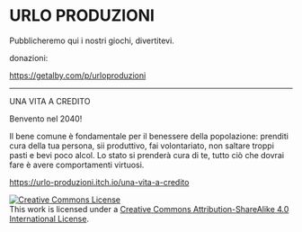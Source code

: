 # URLO PRODUZIONI

Pubblicheremo qui i nostri giochi, divertitevi.

donazioni:

https://getalby.com/p/urloproduzioni

------------------------------------------------

UNA VITA A CREDITO

Benvento nel 2040!

Il bene comune è fondamentale per il benessere della popolazione: prenditi cura della tua persona, sii produttivo, fai volontariato, non saltare troppi pasti e bevi poco alcol. Lo stato si prenderà cura di te, tutto ciò che dovrai fare è avere comportamenti  virtuosi.

https://urlo-produzioni.itch.io/una-vita-a-credito

<a rel="license" href="http://creativecommons.org/licenses/by-sa/4.0/"><img alt="Creative Commons License" style="border-width:0" src="https://i.creativecommons.org/l/by-sa/4.0/88x31.png" /></a><br />This work is licensed under a <a rel="license" href="http://creativecommons.org/licenses/by-sa/4.0/">Creative Commons Attribution-ShareAlike 4.0 International License</a>.
